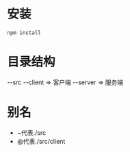 # 安装

`npm install`

# 目录结构

--src
  --client => 客户端
  --server => 服务端

# 别名

* ~代表./src
* @代表./src/client